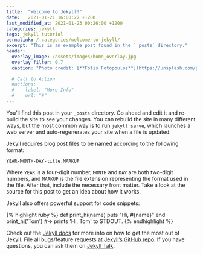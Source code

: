 ```yaml
---
title:  "Welcome to Jekyll!"
date:   2021-01-21 16:00:27 +1200
last_modified_at: 2021-01-23 00:26:00 +1200
categories: jekyll
tags: jekyll tutorial
permalink: /:categories/welcome-to-jekyll/
excerpt: "This is an example post found in the `_posts` directory."
header:
  overlay_image: /assets/images/home_overlay.jpg
  overlay_filter: 0.7
  caption: "Photo credit: [**Fotis Fotopoulos**](https://unsplash.com/photos/DuHKoV44prg)"

  # Call to Action
  #actions:
  #  - label: "More Info"
  #    url: "#"
---
```


You’ll find this post in your `_posts` directory. Go ahead and edit it and re-build the site to see your changes. You can rebuild the site in many different ways, but the most common way is to run `jekyll serve`, which launches a web server and auto-regenerates your site when a file is updated.

Jekyll requires blog post files to be named according to the following format:

`YEAR-MONTH-DAY-title.MARKUP`

Where `YEAR` is a four-digit number, `MONTH` and `DAY` are both two-digit numbers, and `MARKUP` is the file extension representing the format used in the file. After that, include the necessary front matter. Take a look at the source for this post to get an idea about how it works.

Jekyll also offers powerful support for code snippets:

{% highlight ruby %}
def print_hi(name)
  puts "Hi, #{name}"
end
print_hi('Tom')
#=> prints 'Hi, Tom' to STDOUT.
{% endhighlight %}

Check out the [Jekyll docs][jekyll-docs] for more info on how to get the most out of Jekyll. File all bugs/feature requests at [Jekyll’s GitHub repo][jekyll-gh]. If you have questions, you can ask them on [Jekyll Talk][jekyll-talk].

[jekyll-docs]: https://jekyllrb.com/docs/home
[jekyll-gh]:   https://github.com/jekyll/jekyll
[jekyll-talk]: https://talk.jekyllrb.com/
